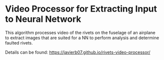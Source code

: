 # Video Processor for Extracting Input  to Neural Network
This algorithm processes video of the rivets on the fuselage of an airplane to extract images that are suited for a NN to perform analysis and determine faulted rivets.

Details can be found: https://javierb07.github.io/rivets-video-processor/
